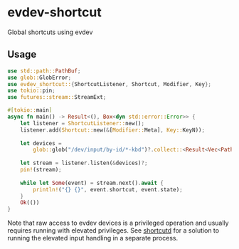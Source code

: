 # evdev-shortcut

Global shortcuts using evdev

## Usage

```rust
use std::path::PathBuf;
use glob::GlobError;
use evdev_shortcut::{ShortcutListener, Shortcut, Modifier, Key};
use tokio::pin;
use futures::stream::StreamExt;

#[tokio::main]
async fn main() -> Result<(), Box<dyn std::error::Error>> {
    let listener = ShortcutListener::new();
    listener.add(Shortcut::new(&[Modifier::Meta], Key::KeyN));
    
    let devices =
        glob::glob("/dev/input/by-id/*-kbd")?.collect::<Result<Vec<PathBuf>, GlobError>>()?;
    
    let stream = listener.listen(&devices)?;
    pin!(stream);
    
    while let Some(event) = stream.next().await {
        println!("{} {}", event.shortcut, event.state);
    }
    Ok(())
}
```

Note that raw access to evdev devices is a privileged operation and usually requires running with elevated privileges.
See [shortcutd](https://github.com/icewind1991/shortcutd) for a solution to running the elevated input handling in a separate process.